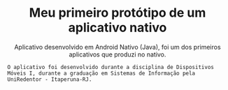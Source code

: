 <h1 align="center">Meu primeiro protótipo de um aplicativo nativo</h1>
<p align="center">Aplicativo desenvolvido em Android Nativo (Java), foi um dos primeiros aplicativos que produzi no nativo.</q>

```
O aplicativo foi desenvolvido durante a disciplina de Dispositivos Móveis I, durante a graduação em Sistemas de Informação pela UniRedentor - Itaperuna-RJ.
```
